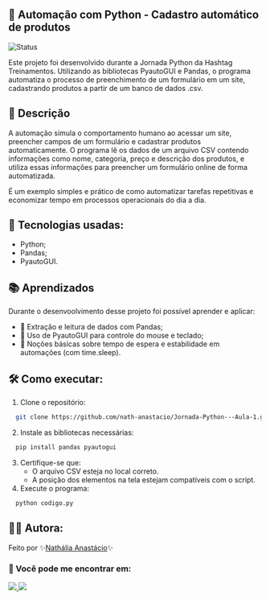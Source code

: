 ## 🤖 Automação com Python - Cadastro automático de produtos
![Status](https://img.shields.io/badge/status-conclu%C3%ADdo-green)

Este projeto foi desenvolvido durante a Jornada Python da Hashtag Treinamentos. Utilizando as bibliotecas PyautoGUI e Pandas, o programa automatiza o processo de preenchimento de um formulário em um site, cadastrando produtos a partir de um banco de dados .csv.

## 📝 Descrição
A automação simula o comportamento humano ao acessar um site, preencher campos de um formulário e cadastrar produtos automaticamente. O programa lê os dados de um arquivo CSV contendo informações como nome, categoria, preço e descrição dos produtos, e utiliza essas informações para preencher um formulário online de forma automatizada.

É um exemplo simples e prático de como automatizar tarefas repetitivas e economizar tempo em processos operacionais do dia a dia.

## 🚀 Tecnologias usadas:
- Python;
- Pandas;
- PyautoGUI.

## 📚 Aprendizados
Durante o desenvoolvimento desse projeto foi possível aprender e aplicar:
- 📌 Extração e leitura de dados com Pandas;
- 📌 Uso de PyautoGUI para controle do mouse e teclado;
- 📌 Noções básicas sobre tempo de espera e estabilidade em automações (com time.sleep).

## 🛠 Como executar:
1. Clone o repositório:
```bash
  git clone https://github.com/nath-anastacio/Jornada-Python---Aula-1.git
```
2. Instale as bibliotecas necessárias:
```bash
  pip install pandas pyautogui
```
3. Certifique-se que:
   - O arquivo CSV esteja no local correto.
   - A posição dos elementos na tela estejam compatíveis com o script.
4. Execute o programa:
```bash
  python codigo.py
```
## 👩‍💻 Autora:
Feito por ✨[Nathália Anastácio](https://github.com/nath-anastacio)✨
### 💬 Você pode me encontrar em:
<div>
  <a href="https://www.linkedin.com/in/nathalia-anastacio/" target="_blank"><img src= "https://img.shields.io/badge/-LinkedIn-%230077B5?style=for-the-badge&logo=linkedin&logoColor=white" target="_blank"/> </a>
  <a href = "mailto:nathanastacio@gmail.com"><img loading="lazy" src="https://img.shields.io/badge/Gmail-D14836?style=for-the-badge&logo=gmail&logoColor=white" target="_blank"></a>
</div>

